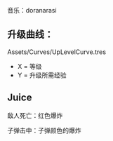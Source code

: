 ﻿音乐：doranarasi

## 升级曲线：
Assets/Curves/UpLevelCurve.tres
- X = 等级
- Y = 升级所需经验

## Juice
敌人死亡：红色爆炸

子弹击中：子弹颜色的爆炸